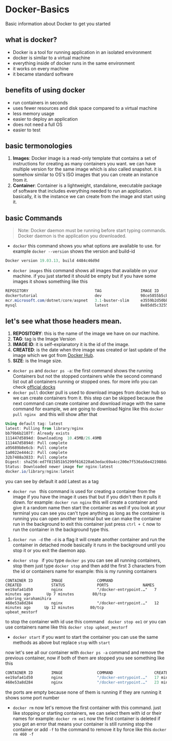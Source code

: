 # Docker-Basics
Basic information about Docker to get you started

## what is docker?
- Docker is a tool for running application in an isolated environment
- docker is similar to a virtual machine
- everything inside of docker runs in the same environment
- it works on every machine
- it became standard software
## benefits of using docker
- run containers in seconds
- uses fewer resources and disk space compared to a virtual machine
- less memory usage
- easier to deploy an application
- does not need a full OS
- easier to test

## basic termonologies
1. **Images**: Docker image is a read-only template that contains a set of instructions for creating as many containers you want.
we can have multiple version for the same image which is also called snapshot.
it is somehow similar to OS's ISO images that you can create an instance from it.
1. **Container**: Container is a lightweight, standalone, executable package of software that includes everything needed to run an application. 
basically, it is the instance we can create from the image and start using it.

## basic Commands

> Note:
> Docker daemon must be running before start typing commands.
> Docker daemon is the application you downloaded.

- `docker` this command shows you what options are available to use.
for example `docker --version` shows the version and build-id
```powershell
Docker version 19.03.13, build 4484c46d9d
```

- `docker images` this command shows all images that available on your machine.
if you just started it should be empty but if you have some images it shows something like this
```powershell
REPOSITORY                             TAG                 IMAGE ID            CREATED             SIZE
dockertutorial                         dev                 98ce5855b5cb        4 days ago          207MB
mcr.microsoft.com/dotnet/core/aspnet   3.1-buster-slim     e3559b2d50bb        7 days ago          207MB
mysql                                  latest              8e85dd5c3255        7 days ago          544MB
```

## let's see what those headers mean.
1. **REPOSITORY**: this is the name of the image we have on our machine.
2. **TAG**: tag is the Image Version
3. **IMAGE ID**: it is self-explanatory it is the id of the image.
4. **CREATED**: is the date when thre image was created or last update of the image which we got from [Docker Hub](https://hub.docker.com/).
5. **SIZE**: is the Image size.

- `docker ps` and `docker ps -a`: the first command shows the running Containers but not the stopped containers while the second command list out all containers running or stopped ones. for more info you can check [official docks](https://docs.docker.com/engine/reference/commandline/ps/)
- `docker pull` docker pull is used to download images from docker hub so we can create containers from it. this step can be skipped because the next command can create container and download image with the same command
for example, we are going to download Nginx like this `docker pull nginx ` and this will show after that
```powershell
Using default tag: latest
latest: Pulling from library/nginx
bb79b6b2107f: Already exists
111447d5894d: Downloading  10.45MB/26.49MB
111447d5894d: Pull complete
a95689b8e6cb: Pull complete
1a0022e444c2: Pull complete
32b7488a3833: Pull complete
Digest: sha256:ed7f815851b5299f616220a63edac69a4cc200e7f536a56e421988da82e44ed8
Status: Downloaded newer image for nginx:latest
docker.io/library/nginx:latest
```
you can see by default it add Latest as a tag

- `docker run ` this command is used for creating a container from the image if you have the image it uses that but if you didn't then it pulls it down.
for example: `docker run nginx` this will create a container and give it a random name then start the container as well
if you look at your terminal you can see you can't type anything as long as the container is running
you can open another terminal but we can make the container run in the background
to exit this container just press `ctrl + C`
now to run the container in the background type this.
1. `docker run -d` the `-d` is a flag it will create another container and run the container in detached mode basically it runs in the background until you stop it or you exit the daemon app.
- `docker stop ` if you type `docker ps` you can see all running containers, stop them just type `docker stop` and then add the first 3 characters from the id or containers name for example:
this is my running containers
```powerhell
CONTAINER ID        IMAGE               COMMAND                  CREATED             STATUS              PORTS               NAMES
ee19afa41d50        nginx               "/docker-entrypoint.…"   7 minutes ago       Up 7 minutes        80/tcp              adoring_varahamihira
460e53a8d284        nginx               "/docker-entrypoint.…"   12 minutes ago      Up 12 minutes       80/tcp              upbeat_mestorf
```

to stop the container with id use this command ` docker stop ee1` or you can use containers name like this `docker stop upbeat_mestorf`
-  `docker start` if you want to start the container you can use the same methods as above but replace `stop` with `start`
 
now let's see all our container with `docker ps -a` command and remove the previous container, now if both of them are stopped you see something like this
```powershell
CONTAINER ID        IMAGE               COMMAND                  CREATED             STATUS                     PORTS               NAMES
ee19afa41d50        nginx               "/docker-entrypoint.…"   17 minutes ago      Exited (0) 5 minutes ago                       adoring_varahamihira
460e53a8d284        nginx               "/docker-entrypoint.…"   23 minutes ago      Exited (0) 5 minutes ago                       upbeat_mestorf
```
the ports are empty because none of them is running if they are running it shows some port number

- `docker rm` now let's remove the first container with this command. just like stopping or starting containers, we can select them with id or their names for example:
`docker rm ee1` now the first container is deleted if you got an error that means your container is still running stop the container or add `-f` to the command to remove it by force like this `docker rm 460 -f`
